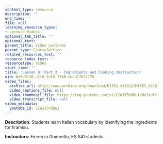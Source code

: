 ```yaml
---
content_type: resource
description: ''
end_time: ''
file: null
learning_resource_types:
- Lecture Videos
optional_tab_title: ''
optional_text: ''
parent_title: Video Lectures
parent_type: CourseSection
related_resources_text: ''
resource_index_text: ''
resourcetype: Video
start_time: ''
title: 'Lesson 9: Part 2 - Ingredients and Cooking Instruction'
uid: 6e5e3110-a1f8-1d15-71b6-cbda176f2275
video_files:
  archive_url: http://www.archive.org/download/MITES.S41S12/MITES_S41S12_Lesson9_Part2_300k.mp4
  video_captions_file: null
  video_thumbnail_file: https://img.youtube.com/vi/CIW1T5YdBuI/default.jpg
  video_transcript_file: null
video_metadata:
  youtube_id: CIW1T5YdBuI
---
```


**Description:** Students learn Italian vocabulary by identifying the ingredients for tiramisu.

**Instructors:** Fiorenzo Omenetto, ES.S41 students